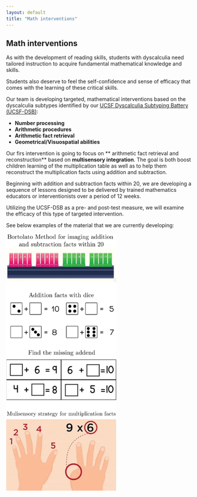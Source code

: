 ```yaml
---
layout: default
title: "Math interventions"
---
```

## Math interventions

As with the development of reading skills, students with dyscalculia need tailored instruction to acquire fundamental mathematical knowledge and skills. 

Students also deserve to feel the self-confidence and sense of efficacy that comes with the learning of these critical skills. 

Our team is developing targeted, mathematical interventions based on the dyscalculia subtypes identified by our [UCSF Dyscalculia Subtyping Battery (UCSF-DSB)](/math_battery):

* **Number processing**
* **Arithmetic procedures**
* **Arithmetic fact retrieval**
* **Geometrical/Visuospatial abilities**

Our firs intervention is going to focus on ** arithmetic fact retrieval and reconstruction** based on **multisensory integration**. The goal is both boost children learning of the multiplication table as well as to help them reconstruct the multiplication facts using addition and subtraction.

Beginning with addition and subtraction facts within 20, we are developing a sequence of lessons designed to be delivered by trained mathematics educators or interventionists over a period of 12 weeks. 

Utilizing the UCSF-DSB as a pre- and post-test measure, we will examine the efficacy of this type of targeted intervention. 

See below examples of the material that we are currently developing:

<img src="math_interventions.png" width="300">


